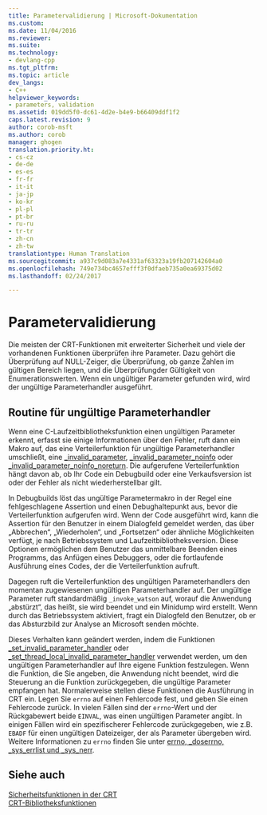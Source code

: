 ```yaml
---
title: Parametervalidierung | Microsoft-Dokumentation
ms.custom: 
ms.date: 11/04/2016
ms.reviewer: 
ms.suite: 
ms.technology:
- devlang-cpp
ms.tgt_pltfrm: 
ms.topic: article
dev_langs:
- C++
helpviewer_keywords:
- parameters, validation
ms.assetid: 019dd5f0-dc61-4d2e-b4e9-b66409ddf1f2
caps.latest.revision: 9
author: corob-msft
ms.author: corob
manager: ghogen
translation.priority.ht:
- cs-cz
- de-de
- es-es
- fr-fr
- it-it
- ja-jp
- ko-kr
- pl-pl
- pt-br
- ru-ru
- tr-tr
- zh-cn
- zh-tw
translationtype: Human Translation
ms.sourcegitcommit: a937c9d083a7e4331af63323a19fb207142604a0
ms.openlocfilehash: 749e734bc4657efff3f0dfaeb735a0ea69375d02
ms.lasthandoff: 02/24/2017

---
```

# <a name="parameter-validation"></a>Parametervalidierung
Die meisten der CRT-Funktionen mit erweiterter Sicherheit und viele der vorhandenen Funktionen überprüfen ihre Parameter. Dazu gehört die Überprüfung auf NULL-Zeiger, die Überprüfung, ob ganze Zahlen im gültigen Bereich liegen, und die Überprüfungder Gültigkeit von Enumerationswerten. Wenn ein ungültiger Parameter gefunden wird, wird der ungültige Parameterhandler ausgeführt.  
  
## <a name="invalid-parameter-handler-routine"></a>Routine für ungültige Parameterhandler  
 Wenn eine C-Laufzeitbibliotheksfunktion einen ungültigen Parameter erkennt, erfasst sie einige Informationen über den Fehler, ruft dann ein Makro auf, das eine Verteilerfunktion für ungültige Parameterhandler umschließt, eine [_invalid_parameter](../c-runtime-library/reference/invalid-parameter-functions.md), [_invalid_parameter_noinfo](../c-runtime-library/reference/invalid-parameter-functions.md) oder [_invalid_parameter_noinfo_noreturn](../c-runtime-library/reference/invalid-parameter-functions.md). Die aufgerufene Verteilerfunktion hängt davon ab, ob Ihr Code ein Debugbuild oder eine Verkaufsversion ist oder der Fehler als nicht wiederherstellbar gilt. 
 
 In Debugbuilds löst das ungültige Parametermakro in der Regel eine fehlgeschlagene Assertion und einen Debughaltepunkt aus, bevor die Verteilerfunktion aufgerufen wird. Wenn der Code ausgeführt wird, kann die Assertion für den Benutzer in einem Dialogfeld gemeldet werden, das über „Abbrechen“, „Wiederholen“, und „Fortsetzen“ oder ähnliche Möglichkeiten verfügt, je nach Betriebssystem und Laufzeitbibliotheksversion. Diese Optionen ermöglichen dem Benutzer das unmittelbare Beenden eines Programms, das Anfügen eines Debuggers, oder die fortlaufende Ausführung eines Codes, der die Verteilerfunktion aufruft. 
 
 Dagegen ruft die Verteilerfunktion des ungültigen Parameterhandlers den momentan zugewiesenen ungültigen Parameterhandler auf. Der ungültige Parameter ruft standardmäßig `_invoke_watson` auf, worauf die Anwendung „abstürzt“, das heißt, sie wird beendet und ein Minidump wird erstellt. Wenn durch das Betriebssystem aktiviert, fragt ein Dialogfeld den Benutzer, ob er das Absturzbild zur Analyse an Microsoft senden möchte.   
  
 Dieses Verhalten kann geändert werden, indem die Funktionen [_set_invalid_parameter_handler](../c-runtime-library/reference/set-invalid-parameter-handler-set-thread-local-invalid-parameter-handler.md) oder [_set_thread_local_invalid_parameter_handler](../c-runtime-library/reference/set-invalid-parameter-handler-set-thread-local-invalid-parameter-handler.md) verwendet werden, um den ungültigen Parameterhandler auf Ihre eigene Funktion festzulegen. Wenn die Funktion, die Sie angeben, die Anwendung nicht beendet, wird die Steuerung an die Funktion zurückgegeben, die ungültige Parameter empfangen hat. Normalerweise stellen diese Funktionen die Ausführung in CRT ein. Legen Sie `errno` auf einen Fehlercode fest, und geben Sie einen Fehlercode zurück. In vielen Fällen sind der `errno`-Wert und der Rückgabewert beide `EINVAL`, was einen ungültigen Parameter angibt. In einigen Fällen wird ein spezifischerer Fehlercode zurückgegeben, wie z.B. `EBADF` für einen ungültigen Dateizeiger, der als Parameter übergeben wird. Weitere Informationen zu `errno` finden Sie unter [errno, _doserrno, _sys_errlist und _sys_nerr](../c-runtime-library/errno-doserrno-sys-errlist-and-sys-nerr.md).  
  
## <a name="see-also"></a>Siehe auch  
 [Sicherheitsfunktionen in der CRT](../c-runtime-library/security-features-in-the-crt.md)   
 [CRT-Bibliotheksfunktionen](../c-runtime-library/crt-library-features.md)
